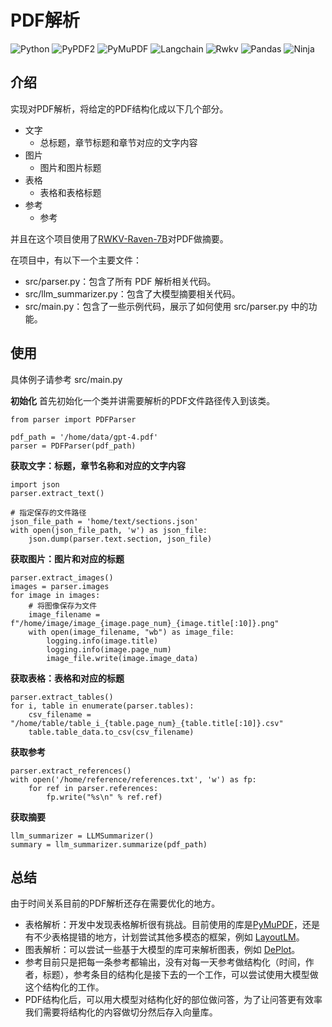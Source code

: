 # PDF解析
![Python](https://img.shields.io/badge/Python-3.9-blue) ![PyPDF2](https://img.shields.io/badge/PyPDF2-3.0.1-blue) ![PyMuPDF](https://img.shields.io/badge/PyMuPDF-1.23.3-blue)  ![Langchain](https://img.shields.io/badge/Langchain-0.0.285-blue)  ![Rwkv](https://img.shields.io/badge/RWKV-0.8.12-blue) ![Pandas](https://img.shields.io/badge/Pandas-2.1.0-blue) ![Ninja](https://img.shields.io/badge/Ninja-1.11.1-blue)


## 介绍
实现对PDF解析，将给定的PDF结构化成以下几个部分。
- 文字
  - 总标题，章节标题和章节对应的文字内容
- 图片
  - 图片和图片标题
- 表格
  - 表格和表格标题
- 参考
  - 参考

并且在这个项目使用了[RWKV-Raven-7B](https://huggingface.co/BlinkDL/rwkv-4-raven)对PDF做摘要。

在项目中，有以下一个主要文件：
- src/parser.py：包含了所有 PDF 解析相关代码。
- src/llm_summarizer.py：包含了大模型摘要相关代码。
- src/main.py：包含了一些示例代码，展示了如何使用 src/parser.py 中的功能。

## 使用
具体例子请参考 src/main.py

**初始化**
首先初始化一个类并讲需要解析的PDF文件路径传入到该类。
```
from parser import PDFParser

pdf_path = '/home/data/gpt-4.pdf'
parser = PDFParser(pdf_path)
```

**获取文字：标题，章节名称和对应的文字内容**
```
import json
parser.extract_text()

# 指定保存的文件路径
json_file_path = 'home/text/sections.json'
with open(json_file_path, 'w') as json_file:
    json.dump(parser.text.section, json_file)
```

**获取图片：图片和对应的标题**
```
parser.extract_images()
images = parser.images
for image in images:
    # 将图像保存为文件
    image_filename = f"/home/image/image_{image.page_num}_{image.title[:10]}.png"
    with open(image_filename, "wb") as image_file:
        logging.info(image.title)
        logging.info(image.page_num)
        image_file.write(image.image_data)
```

**获取表格：表格和对应的标题**
```
parser.extract_tables()
for i, table in enumerate(parser.tables):
    csv_filename = "/home/table/table_i_{table.page_num}_{table.title[:10]}.csv"
    table.table_data.to_csv(csv_filename)
```

**获取参考**
```
parser.extract_references()
with open('/home/reference/references.txt', 'w') as fp:
    for ref in parser.references:
        fp.write("%s\n" % ref.ref)
```

**获取摘要**
```
llm_summarizer = LLMSummarizer()
summary = llm_summarizer.summarize(pdf_path)
```


## 总结
由于时间关系目前的PDF解析还存在需要优化的地方。
- 表格解析：开发中发现表格解析很有挑战。目前使用的库是[PyMuPDF](https://pymupdf.readthedocs.io/en/latest/)，还是有不少表格提错的地方，计划尝试其他多模态的框架，例如 [LayoutLM](https://huggingface.co/docs/transformers/model_doc/layoutlm)。
- 图表解析：可以尝试一些基于大模型的库可来解析图表，例如 [DePlot](https://huggingface.co/docs/transformers/main/model_doc/deplot)。
- 参考目前只是把每一条参考都输出，没有对每一天参考做结构化（时间，作者，标题），参考条目的结构化是接下去的一个工作，可以尝试使用大模型做这个结构化的工作。
- PDF结构化后，可以用大模型对结构化好的部位做问答，为了让问答更有效率我们需要将结构化的内容做切分然后存入向量库。
